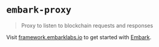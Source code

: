 # `embark-proxy`

> Proxy to listen to blockchain requests and responses

Visit [framework.embarklabs.io](https://framework.embarklabs.io/) to get started with
[Embark](https://github.com/embarklabs/embark).
